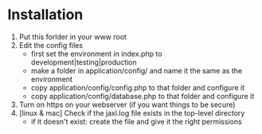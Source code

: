 Installation
===========

1. Put this forlder in your www root
2. Edit the config files
    - first set the environment in index.php to development|testing|production
    - make a folder in application/config/ and name it the same as the environment
    - copy application/config/config.php to that folder and configure it
    - copy application/config/database.php to that folder and configure it
3. Turn on https on your webserver (if you want things to be secure)
4. [linux & mac] Check if the jaxl.log file exists in the top-level directory
    - if it doesn't exist: create the file and give it the right permissions
